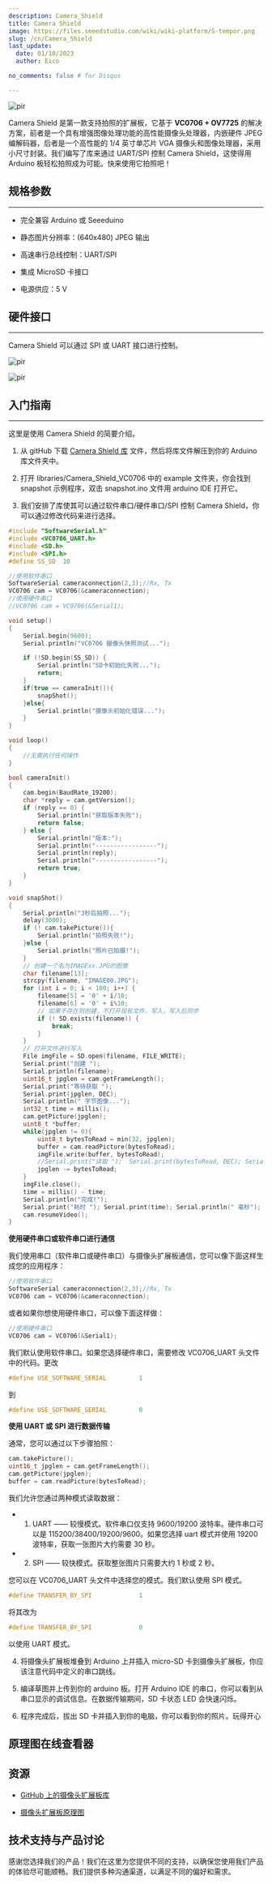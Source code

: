 ```yaml
---
description: Camera_Shield
title: Camera Shield
image: https://files.seeedstudio.com/wiki/wiki-platform/S-tempor.png
slug: /cn/Camera_Shield
last_update:
  date: 01/10/2023  
  author: Eico 

no_comments: false # for Disqus

---
```

<p style={{textAlign: 'center'}}><img src="https://files.seeedstudio.com/wiki/Camera_Shield/img/CameraShield.jpg" alt="pir" width={600} height="auto" /></p>

Camera Shield 是第一款支持拍照的扩展板，它基于 **VC0706 + OV7725** 的解决方案，前者是一个具有增强图像处理功能的高性能摄像头处理器，内嵌硬件 JPEG 编解码器，后者是一个高性能的 1/4 英寸单芯片 VGA 摄像头和图像处理器，采用小尺寸封装。我们编写了库来通过 UART/SPI 控制 Camera Shield，这使得用 Arduino 板轻松拍照成为可能。快来使用它拍照吧！

## 规格参数

---

* 完全兼容 Arduino 或 Seeeduino

* 静态图片分辨率：(640x480) JPEG 输出

* 高速串行总线控制：UART/SPI

* 集成 MicroSD 卡接口

* 电源供应：5 V

## 硬件接口

---
Camera Shield 可以通过 SPI 或 UART 接口进行控制。

<p style={{textAlign: 'center'}}><img src="https://files.seeedstudio.com/wiki/Camera_Shield/img/CameraShield_Interface.png" alt="pir" width={600} height="auto" /></p>

<p style={{textAlign: 'center'}}><img src="https://files.seeedstudio.com/wiki/Camera_Shield/img/CameraShield_Interface2.png" alt="pir" width={600} height="auto" /></p>

## 入门指南

---
这里是使用 Camera Shield 的简要介绍。

1. 从 gitHub 下载 [Camera Shield 库](https://github.com/Seeed-Studio/Camera_Shield_VC0706) 文件，然后将库文件解压到你的 Arduino 库文件夹中。

2. 打开 libraries/Camera_Shield_VC0706 中的 example 文件夹，你会找到 snapshot 示例程序，双击 snapshot.ino 文件用 arduino IDE 打开它。

3. 我们安排了库使其可以通过软件串口/硬件串口/SPI 控制 Camera Shield，你可以通过修改代码来进行选择。

```cpp
#include "SoftwareSerial.h"
#include <VC0706_UART.h>
#include <SD.h>
#include <SPI.h>
#define SS_SD  10

//使用软件串口
SoftwareSerial cameraconnection(2,3);//Rx, Tx
VC0706 cam = VC0706(&cameraconnection);
//使用硬件串口
//VC0706 cam = VC0706(&Serial1);

void setup()
{
    Serial.begin(9600);
    Serial.println("VC0706 摄像头快照测试...");

    if (!SD.begin(SS_SD)) {
        Serial.println("SD卡初始化失败...");
        return;
    }
    if(true == cameraInit()){
        snapShot();
    }else{
        Serial.println("摄像头初始化错误...");
    }
}

void loop()
{
    //无需执行任何操作
}

bool cameraInit()
{
    cam.begin(BaudRate_19200);
    char *reply = cam.getVersion();
    if (reply == 0) {
        Serial.println("获取版本失败");
        return false;
    } else {
        Serial.println("版本:");
        Serial.println("-----------------");
        Serial.println(reply);
        Serial.println("-----------------");
        return true;
    }
}

void snapShot()
{
    Serial.println("3秒后拍照...");
    delay(3000);
    if (! cam.takePicture()){
        Serial.println("拍照失败!");
    }else {
        Serial.println("照片已拍摄!");
    }
    // 创建一个名为IMAGExx.JPG的图像
    char filename[13];
    strcpy(filename, "IMAGE00.JPG");
    for (int i = 0; i < 100; i++) {
        filename[5] = '0' + i/10;
        filename[6] = '0' + i%10;
        // 如果不存在则创建，不打开现有文件，写入，写入后同步
        if (! SD.exists(filename)) {
            break;
        }
    }
    // 打开文件进行写入
    File imgFile = SD.open(filename, FILE_WRITE);
    Serial.print("创建 ");
    Serial.println(filename);
    uint16_t jpglen = cam.getFrameLength();
    Serial.print("等待获取 ");
    Serial.print(jpglen, DEC);
    Serial.println(" 字节图像...");
    int32_t time = millis();
    cam.getPicture(jpglen);
    uint8_t *buffer;
    while(jpglen != 0){
        uint8_t bytesToRead = min(32, jpglen);
        buffer = cam.readPicture(bytesToRead);
        imgFile.write(buffer, bytesToRead);
        //Serial.print("读取 ");  Serial.print(bytesToRead, DEC); Serial.println(" 字节");
        jpglen -= bytesToRead;
    }
    imgFile.close();
    time = millis() - time;
    Serial.println("完成!");
    Serial.print("耗时 "); Serial.print(time); Serial.println(" 毫秒");
    cam.resumeVideo();
}
```

**使用硬件串口或软件串口进行通信**

我们使用串口（软件串口或硬件串口）与摄像头扩展板通信，您可以像下面这样生成您的应用程序：

```cpp
//使用软件串口
SoftwareSerial cameraconnection(2,3);//Rx, Tx
VC0706 cam = VC0706(&cameraconnection);
```

或者如果你想使用硬件串口，可以像下面这样做：

```cpp
//使用硬件串口
VC0706 cam = VC0706(&Serial1);
```

我们默认使用软件串口。如果您选择硬件串口，需要修改 VC0706_UART 头文件中的代码。更改

```cpp
#define USE_SOFTWARE_SERIAL         1
```

到

```cpp
#define USE_SOFTWARE_SERIAL         0
```

**使用 UART 或 SPI 进行数据传输**

通常，您可以通过以下步骤拍照：

```cpp
cam.takePicture();
uint16_t jpglen = cam.getFrameLength();
cam.getPicture(jpglen);
buffer = cam.readPicture(bytesToRead);
```

我们允许您通过两种模式读取数据：

* 1. UART —— 较慢模式。软件串口仅支持 9600/19200 波特率。硬件串口可以是 115200/38400/19200/9600。如果您选择 uart 模式并使用 19200 波特率，获取一张图片大约需要 30 秒。
* 2. SPI —— 较快模式。获取整张图片只需要大约 1 秒或 2 秒。

您可以在 VC0706_UART 头文件中选择您的模式。我们默认使用 SPI 模式。

```cpp
#define TRANSFER_BY_SPI             1
```

将其改为

```cpp
#define TRANSFER_BY_SPI             0
```

以使用 UART 模式。

4. 将摄像头扩展板堆叠到 Arduino 上并插入 micro-SD 卡到摄像头扩展板，你应该注意代码中定义的串口跳线。

5. 编译草图并上传到你的 arduino 板。打开 Arduino IDE 的串口，你可以看到从串口显示的调试信息。在数据传输期间，SD 卡状态 LED 会快速闪烁。

6. 程序完成后，拔出 SD 卡并插入到你的电脑，你可以看到你的照片。玩得开心

## 原理图在线查看器

<div className="altium-ecad-viewer" data-project-src="https://files.seeedstudio.com/wiki/Camera_Shield/res/CameraShield-Schematic.zip" style={{borderRadius: '0px 0px 4px 4px', height: 500, borderStyle: 'solid', borderWidth: 1, borderColor: 'rgb(241, 241, 241)', overflow: 'hidden', maxWidth: 1280, maxHeight: 700, boxSizing: 'border-box'}}>
</div>

## 资源

* [GitHub 上的摄像头扩展板库](https://github.com/Seeed-Studio/Camera_Shield_VC0706)

* [摄像头扩展板原理图](https://files.seeedstudio.com/wiki/Camera_Shield/res/CameraShield-Schematic.zip)

## 技术支持与产品讨论

感谢您选择我们的产品！我们在这里为您提供不同的支持，以确保您使用我们产品的体验尽可能顺畅。我们提供多种沟通渠道，以满足不同的偏好和需求。

<div class="button_tech_support_container">
<a href="https://forum.seeedstudio.com/" class="button_forum"></a> 
<a href="https://www.seeedstudio.com/contacts" class="button_email"></a>
</div>

<div class="button_tech_support_container">
<a href="https://discord.gg/eWkprNDMU7" class="button_discord"></a> 
<a href="https://github.com/Seeed-Studio/wiki-documents/discussions/69" class="button_discussion"></a>
</div>